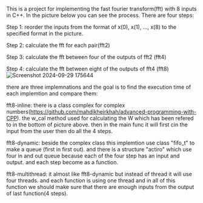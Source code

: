 This is a project for implementing the fast fourier transform(fft) with 8 inputs in C++. In the picture below you can see the process. There are four steps:

Step 1: reorder the inputs from the format of x(0), x(1), ..., x(8) to the specified format in the picture. 

Step 2: calculate the fft for each pair(fft2)

Step 3: calculate the fft between four of the outputs of fft2 (fft4)

Step 4: calculate the fft between eight of the outputs of fft4 (fft8)
![Screenshot 2024-09-29 175644](https://github.com/user-attachments/assets/7573f972-85bc-4da9-a77a-a833a945980f)

there are three implemnations and the goal is to find the execution time of each implemtion and compare them:

fft8-inline: there is a class complex for complex numbers(https://github.com/mahdikheirkhah/advanced-programming-with-CPP). the w_cal method used for calculating the W which has been refered to in the bottom of picture above. then in the main func it will first cin the input from the user then do all the 4 steps.

fft8-dynamic: beside the complex class this implemtion use class "fifo_t" to make a queue (first in first out). and there is a structure "actiro" which use four in and out queue because each of the four step has an input and output. and each step become as a function.

fft8-multithread: it almost like fft8-dynamic but instead of thread it will use four threads. and each function is using one thread and in all of this function we should make sure that there are enough inputs from the output of last function(4 steps). 


